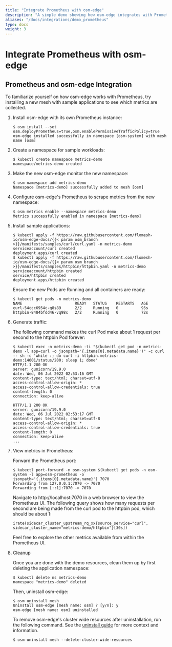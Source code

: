 ```yaml
---
title: "Integrate Prometheus with osm-edge"
description: "A simple demo showing how osm-edge integrates with Prometheus for metrics"
aliases: "/docs/integrations/demo_prometheus"
type: docs
weight: 3
---
```


# Integrate Prometheus with osm-edge

## Prometheus and osm-edge Integration

To familiarize yourself on how osm-edge works with Prometheus, try installing a new mesh with sample applications to see which metrics are collected.

1. Install osm-edge with its own Prometheus instance:

   ```console
   $ osm install --set osm.deployPrometheus=true,osm.enablePermissiveTrafficPolicy=true
   osm-edge installed successfully in namespace [osm-system] with mesh name [osm]
   ```

1. Create a namespace for sample workloads:

   ```console
   $ kubectl create namespace metrics-demo
   namespace/metrics-demo created
   ```

1. Make the new osm-edge monitor the new namespace:

   ```console
   $ osm namespace add metrics-demo
   Namespace [metrics-demo] successfully added to mesh [osm]
   ```

1. Configure osm-edge's Prometheus to scrape metrics from the new namespace:

   ```console
   $ osm metrics enable --namespace metrics-demo
   Metrics successfully enabled in namespace [metrics-demo]
   ```

1. Install sample applications:

   ```console
   $ kubectl apply -f https://raw.githubusercontent.com/flomesh-io/osm-edge-docs/{{< param osm_branch >}}/manifests/samples/curl/curl.yaml -n metrics-demo
   serviceaccount/curl created
   deployment.apps/curl created
   $ kubectl apply -f https://raw.githubusercontent.com/flomesh-io/osm-edge-docs/{{< param osm_branch >}}/manifests/samples/httpbin/httpbin.yaml -n metrics-demo
   serviceaccount/httpbin created
   service/httpbin created
   deployment.apps/httpbin created
   ```

   Ensure the new Pods are Running and all containers are ready:

   ```console
   $ kubectl get pods -n metrics-demo
   NAME                       READY   STATUS    RESTARTS   AGE
   curl-54ccc6954c-q8s89      2/2     Running   0          95s
   httpbin-8484bfdd46-vq98x   2/2     Running   0          72s
   ```

1. Generate traffic:

   The following command makes the curl Pod make about 1 request per second to the httpbin Pod forever:

   ```console
   $ kubectl exec -n metrics-demo -ti "$(kubectl get pod -n metrics-demo -l app=curl -o jsonpath='{.items[0].metadata.name}')" -c curl -- sh -c 'while :; do curl -i httpbin.metrics-demo:14001/status/200; sleep 1; done'
   HTTP/1.1 200 OK
   server: gunicorn/19.9.0
   date: Wed, 06 Jul 2022 02:53:16 GMT
   content-type: text/html; charset=utf-8
   access-control-allow-origin: *
   access-control-allow-credentials: true
   content-length: 0
   connection: keep-alive

   HTTP/1.1 200 OK
   server: gunicorn/19.9.0
   date: Wed, 06 Jul 2022 02:53:17 GMT
   content-type: text/html; charset=utf-8
   access-control-allow-origin: *
   access-control-allow-credentials: true
   content-length: 0
   connection: keep-alive
   ...
   ```

1. View metrics in Prometheus:

   Forward the Prometheus port:

   ```console
   $ kubectl port-forward -n osm-system $(kubectl get pods -n osm-system -l app=osm-prometheus -o jsonpath='{.items[0].metadata.name}') 7070
   Forwarding from 127.0.0.1:7070 -> 7070
   Forwarding from [::1]:7070 -> 7070
   ```

   Navigate to http://localhost:7070 in a web browser to view the Prometheus UI. The following query shows how many requests per second are being made from the curl pod to the httpbin pod, which should be about 1:

   ```
   irate(sidecar_cluster_upstream_rq_xx{source_service="curl", sidecar_cluster_name="metrics-demo/httpbin"}[30s])
   ```

   Feel free to explore the other metrics available from within the Prometheus UI.

1. Cleanup

   Once you are done with the demo resources, clean them up by first deleting the application namespace:

   ```console
   $ kubectl delete ns metrics-demo
   namespace "metrics-demo" deleted
   ```

   Then, uninstall osm-edge:

   ```
   $ osm uninstall mesh
   Uninstall osm-edge [mesh name: osm] ? [y/n]: y
   osm-edge [mesh name: osm] uninstalled
   ```

   To remove osm-edge's cluster wide resources after uninstallation, run the following command. See the [uninstall guide](/docs/guides/operating/uninstall/) for more context and information.

   ```console
   $ osm uninstall mesh --delete-cluster-wide-resources
   ```